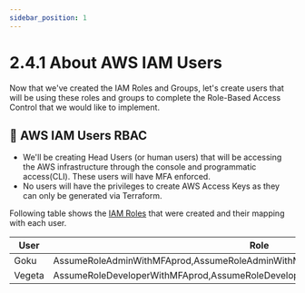 ```yaml
---
sidebar_position: 1
---
```


# 2.4.1 About AWS IAM Users

Now that we've created the IAM Roles and Groups, let's create users that will be using these roles and groups to complete the Role-Based Access Control that we would like to implement.

## 👥 AWS IAM Users RBAC

- We'll be creating Head Users (or human users) that will be accessing the AWS infrastructure through the console and programmatic access(CLI). These users will have MFA enforced.
- No users will have the privileges to create AWS Access Keys as they can only be generated via Terraform.

Following table shows the [IAM Roles](/docs/chapter2-securing-iam/aws_iam_roles/creating_iam_roles_groups.md) that were created and their mapping with each user.

| User      | Role                                                                                 |
|-----------|--------------------------------------------------------------------------------------|
| Goku      | AssumeRoleAdminWithMFAprod,AssumeRoleAdminWithMFAdev,AssumeRoleIAMAdminWithMFA       |
| Vegeta    | AssumeRoleDeveloperWithMFAprod,AssumeRoleDeveloperWithMFAdev                         |

